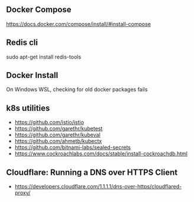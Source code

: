 ## Docker Compose  
https://docs.docker.com/compose/install/#install-compose

## Redis cli  
sudo apt-get install redis-tools

## Docker Install
On Windows WSL, checking for old docker packages fails

## k8s utilities
* https://github.com/istio/istio
* https://github.com/garethr/kubetest  
* https://github.com/garethr/kubeval  
* https://github.com/ahmetb/kubectx  
* https://github.com/bitnami-labs/sealed-secrets
* https://www.cockroachlabs.com/docs/stable/install-cockroachdb.html

## Cloudflare: Running a DNS over HTTPS Client
* https://developers.cloudflare.com/1.1.1.1/dns-over-https/cloudflared-proxy/

